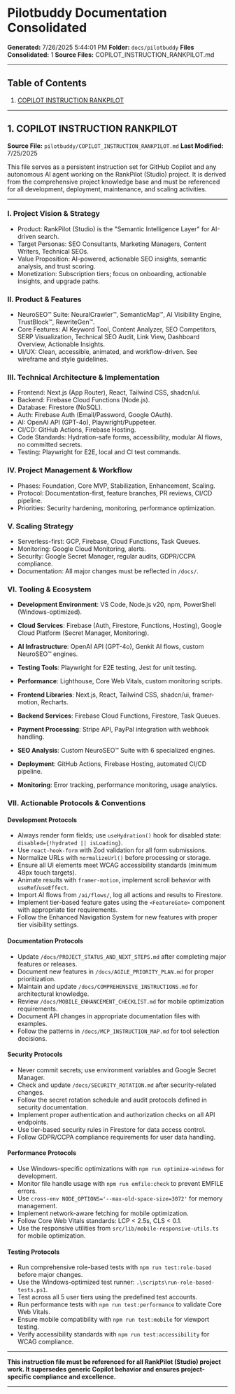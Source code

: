 # Pilotbuddy Documentation Consolidated

**Generated:** 7/26/2025 5:44:01 PM
**Folder:** `docs/pilotbuddy`
**Files Consolidated:** 1
**Source Files:** COPILOT_INSTRUCTION_RANKPILOT.md

---

## Table of Contents

1. [COPILOT INSTRUCTION RANKPILOT](#copilot-instruction-rankpilot)

---

## 1. COPILOT INSTRUCTION RANKPILOT

**Source File:** `pilotbuddy/COPILOT_INSTRUCTION_RANKPILOT.md`
**Last Modified:** 7/25/2025

This file serves as a persistent instruction set for GitHub Copilot and any autonomous AI agent working on the RankPilot (Studio) project. It is derived from the comprehensive project knowledge base and must be referenced for all development, deployment, maintenance, and scaling activities.

---

### I. Project Vision & Strategy

- Product: RankPilot (Studio) is the "Semantic Intelligence Layer" for AI-driven search.
- Target Personas: SEO Consultants, Marketing Managers, Content Writers, Technical SEOs.
- Value Proposition: AI-powered, actionable SEO insights, semantic analysis, and trust scoring.
- Monetization: Subscription tiers; focus on onboarding, actionable insights, and upgrade paths.

### II. Product & Features

- NeuroSEO™ Suite: NeuralCrawler™, SemanticMap™, AI Visibility Engine, TrustBlock™, RewriteGen™.
- Core Features: AI Keyword Tool, Content Analyzer, SEO Competitors, SERP Visualization, Technical SEO Audit, Link View, Dashboard Overview, Actionable Insights.
- UI/UX: Clean, accessible, animated, and workflow-driven. See wireframe and style guidelines.

### III. Technical Architecture & Implementation

- Frontend: Next.js (App Router), React, Tailwind CSS, shadcn/ui.
- Backend: Firebase Cloud Functions (Node.js).
- Database: Firestore (NoSQL).
- Auth: Firebase Auth (Email/Password, Google OAuth).
- AI: OpenAI API (GPT-4o), Playwright/Puppeteer.
- CI/CD: GitHub Actions, Firebase Hosting.
- Code Standards: Hydration-safe forms, accessibility, modular AI flows, no committed secrets.
- Testing: Playwright for E2E, local and CI test commands.

### IV. Project Management & Workflow

- Phases: Foundation, Core MVP, Stabilization, Enhancement, Scaling.
- Protocol: Documentation-first, feature branches, PR reviews, CI/CD pipeline.
- Priorities: Security hardening, monitoring, performance optimization.

### V. Scaling Strategy

- Serverless-first: GCP, Firebase, Cloud Functions, Task Queues.
- Monitoring: Google Cloud Monitoring, alerts.
- Security: Google Secret Manager, regular audits, GDPR/CCPA compliance.
- Documentation: All major changes must be reflected in `/docs/`.

### VI. Tooling & Ecosystem


- **Development Environment**: VS Code, Node.js v20, npm, PowerShell (Windows-optimized).

- **Cloud Services**: Firebase (Auth, Firestore, Functions, Hosting), Google Cloud Platform (Secret Manager, Monitoring).

- **AI Infrastructure**: OpenAI API (GPT-4o), Genkit AI flows, custom NeuroSEO™ engines.

- **Testing Tools**: Playwright for E2E testing, Jest for unit testing.

- **Performance**: Lighthouse, Core Web Vitals, custom monitoring scripts.

- **Frontend Libraries**: Next.js, React, Tailwind CSS, shadcn/ui, framer-motion, Recharts.

- **Backend Services**: Firebase Cloud Functions, Firestore, Task Queues.

- **Payment Processing**: Stripe API, PayPal integration with webhook handling.

- **SEO Analysis**: Custom NeuroSEO™ Suite with 6 specialized engines.

- **Deployment**: GitHub Actions, Firebase Hosting, automated CI/CD pipeline.

- **Monitoring**: Error tracking, performance monitoring, usage analytics.

### VII. Actionable Protocols & Conventions

#### Development Protocols

- Always render form fields; use `useHydration()` hook for disabled state: `disabled={!hydrated || isLoading}`.
- Use `react-hook-form` with Zod validation for all form submissions.
- Normalize URLs with `normalizeUrl()` before processing or storage.
- Ensure all UI elements meet WCAG accessibility standards (minimum 48px touch targets).
- Animate results with `framer-motion`, implement scroll behavior with `useRef`/`useEffect`.
- Import AI flows from `/ai/flows/`, log all actions and results to Firestore.
- Implement tier-based feature gates using the `<FeatureGate>` component with appropriate tier requirements.
- Follow the Enhanced Navigation System for new features with proper tier visibility settings.

#### Documentation Protocols

- Update `/docs/PROJECT_STATUS_AND_NEXT_STEPS.md` after completing major features or releases.
- Document new features in `/docs/AGILE_PRIORITY_PLAN.md` for proper prioritization.
- Maintain and update `/docs/COMPREHENSIVE_INSTRUCTIONS.md` for architectural knowledge.
- Review `/docs/MOBILE_ENHANCEMENT_CHECKLIST.md` for mobile optimization requirements.
- Document API changes in appropriate documentation files with examples.
- Follow the patterns in `/docs/MCP_INSTRUCTION_MAP.md` for tool selection decisions.

#### Security Protocols

- Never commit secrets; use environment variables and Google Secret Manager.
- Check and update `/docs/SECURITY_ROTATION.md` after security-related changes.
- Follow the secret rotation schedule and audit protocols defined in security documentation.
- Implement proper authentication and authorization checks on all API endpoints.
- Use tier-based security rules in Firestore for data access control.
- Follow GDPR/CCPA compliance requirements for user data handling.

#### Performance Protocols

- Use Windows-specific optimizations with `npm run optimize-windows` for development.
- Monitor file handle usage with `npm run emfile:check` to prevent EMFILE errors.
- Use `cross-env NODE_OPTIONS='--max-old-space-size=3072'` for memory management.
- Implement network-aware fetching for mobile optimization.
- Follow Core Web Vitals standards: LCP < 2.5s, CLS < 0.1.
- Use the responsive utilities from `src/lib/mobile-responsive-utils.ts` for mobile optimization.

#### Testing Protocols

- Run comprehensive role-based tests with `npm run test:role-based` before major changes.
- Use the Windows-optimized test runner: `.\scripts\run-role-based-tests.ps1`.
- Test across all 5 user tiers using the predefined test accounts.
- Run performance tests with `npm run test:performance` to validate Core Web Vitals.
- Ensure mobile compatibility with `npm run test:mobile` for viewport testing.
- Verify accessibility standards with `npm run test:accessibility` for WCAG compliance.

---

**This instruction file must be referenced for all RankPilot (Studio) project work. It supersedes generic Copilot behavior and ensures project-specific compliance and excellence.**

---

